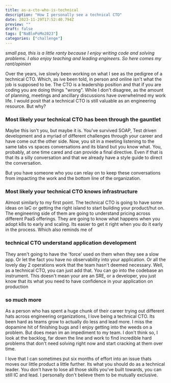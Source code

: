 ```yaml
---
title: as-a-cto-who-is-technical
description: "How I personally see a technical CTO"
date: 2023-11-29T17:52:40.794Z
preview: ""
draft: false
tags: ["NaBloPoMo2023"]
categories: ["challenge"]
---
```


_small psa, this is a little ranty because I enjoy writing code and solving problems. I also enjoy teaching and leading engineers. So here comes my rant/opinion_

Over the years, ive slowly been working on what I see as the pedigree of a technical CTO. Which, as ive been told, in person and online isn't what the job is supposed to be. The CTO is a leadership position and that if you are coding you are doing things "wrong". While I don't disagree, as the amount of planning, meetings and ancillary discussions have overwhelmed my work life. I would posit that a technical CTO is still valuable as an engineering resource. But why?

### Most likely your technical CTO has been through the gauntlet

Maybe this isn't you, but maybe it is. You've survived SOAP, Test driven development and a myriad of different challenges through your career and have come out the other side. Now, you sit in a meeting listening to the same tabs vs spaces conversations and its bland but you know what. You, probably, at one time cared and can provide a final directive. Even if that is that its a silly conversation and that we already have a style guide to direct the conversation.

But you have someone who you can relay on to keep these conversations from impacting the work and the bottom line of the organization.

### Most likely your technical CTO knows infrastructure

Almost similarly to my first point. The technical CTO is going to have some ideas on IaC or getting the right island to start building your product/hut on. The engineering side of them are going to understand pricing across different PaaS offerings. They are going to know what happens when you adopt k8s to early and scaling. Its easier to get it right when you do it early in the process. Which also reminds me of

### technical CTO understand application development

They aren't going to have the 'force' used on them when they see a slow app. Or let the fact you have no observability into your application. Or all the lovely day 2 operations work that the team hasn't deemed necessary. Well, as a technical CTO, you can just add that. You can go into the codebase an instrument. This doesn't mean your are an SRE, or a developer, you just know that its what you need to have confidence in your application on production

### so much more

As a person who has spent a huge chunk of their career trying out different hats across engineering organizations, I love being a technical CTO. Its been hard as teams grow to actually do less and lead more. I miss the dopamine hit of finishing bugs and I enjoy getting into the weeds on a problem. But does mean im an impediment to my team. I don't think so, I look at the backlog, far down the line and work to find incredible hard problems that don't need solving right now and start cracking at them over time.

I love that I can sometimes put six months of effort into an issue thats moves our little product a little further. Its what you should do as a technical leader. You don't have to lose all those skills you've built towards, you can still IC and lead. I personally don't believe them to be mutually exclusive.